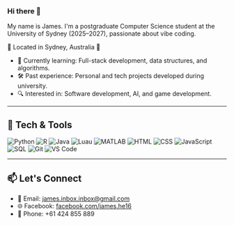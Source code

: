### Hi there 👋  
My name is James. I'm a postgraduate Computer Science student at the University of Sydney (2025–2027), passionate about vibe coding.

📍 Located in Sydney, Australia 🦘

- 🌱 Currently learning: Full-stack development, data structures, and algorithms.  
- 🛠️ Past experience: Personal and tech projects developed during university.  
- 🔍 Interested in: Software development, AI, and game development.

---

## 🧰 Tech & Tools

![Python](https://img.shields.io/badge/-Python-3776AB?style=flat-square&logo=python&logoColor=white)
![R](https://img.shields.io/badge/-R-276DC3?style=flat-square&logo=r&logoColor=white)
![Java](https://img.shields.io/badge/-Java-007396?style=flat-square&logo=java&logoColor=white)
![Luau](https://img.shields.io/badge/-Luau-000000?style=flat-square&logo=lua&logoColor=white)
![MATLAB](https://img.shields.io/badge/-MATLAB-0076A8?style=flat-square&logo=Mathworks&logoColor=white)
![HTML](https://img.shields.io/badge/-HTML5-E34F26?style=flat-square&logo=html5&logoColor=white)
![CSS](https://img.shields.io/badge/-CSS3-1572B6?style=flat-square&logo=css3)
![JavaScript](https://img.shields.io/badge/-JavaScript-F7DF1E?style=flat-square&logo=javascript&logoColor=black)
![SQL](https://img.shields.io/badge/-SQL-4479A1?style=flat-square&logo=mysql&logoColor=white)
![Git](https://img.shields.io/badge/-Git-F05032?style=flat-square&logo=git&logoColor=white)
![VS Code](https://img.shields.io/badge/-VS%20Code-007ACC?style=flat-square&logo=visual-studio-code)



---

## 📫 Let's Connect

- 📧 Email: james.inbox.inbox@gmail.com  
- 🌐 Facebook: [facebook.com/james.he16](https://facebook.com/james.he16)  
- 📱 Phone: +61 424 855 889

